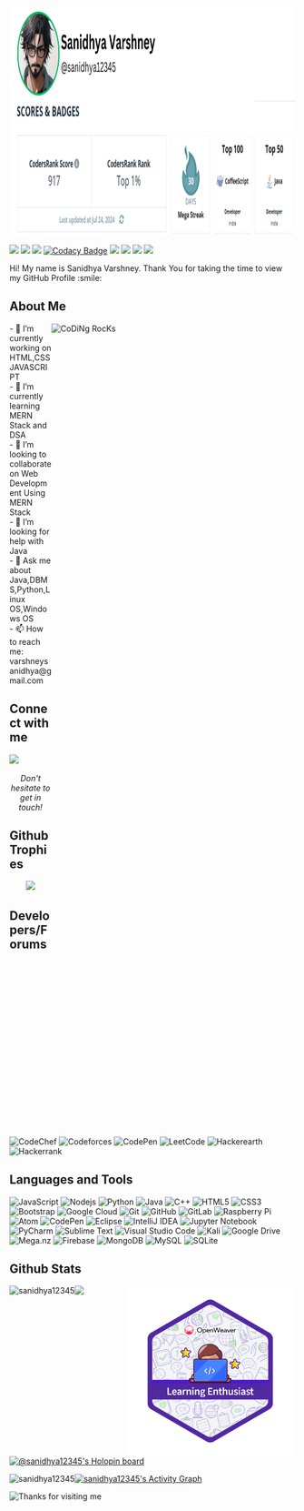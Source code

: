 <div align="center">
<img src="https://github.com/sanidhya12345/sanidhya12345/blob/main/SanidhyaVarshney.png" href="https://github.com/sanidhya12345" alt="CoDiNg RocKs"  width="100%" height="400px" /></div>
<p align='center'>

![](https://komarev.com/ghpvc/?username=sanidhya12345&color=red)
![](https://visitor-badge.glitch.me/badge?page_id=sanidhya12345.sanidhya12345)
![](https://img.shields.io/github/commit-activity/w/sanidhya12345/JavascriptSeries)
[![Codacy Badge](https://app.codacy.com/project/badge/Grade/13081020c80e4c39a31cb4678c179ec9)](https://www.codacy.com/gh/sanidhya12345/Evaluating-Public-Anxiety/dashboard?utm_source=github.com&amp;utm_medium=referral&amp;utm_content=sanidhya12345/Evaluating-Public-Anxiety&amp;utm_campaign=Badge_Grade)
![](https://img.shields.io/jetbrains/plugin/r/stars/11941)
![](https://img.shields.io/github/languages/top/sanidhya12345/Competitive-Programming)
![](https://img.shields.io/github/languages/count/sanidhya12345/MiniProject-1?color=green&style=flat)
![](https://img.shields.io/website?style=flat&url=https%3A%2F%2Fsanidhya12345.github.io%2FMiniProject-1%2F)

<div size='20px'> Hi! My name is Sanidhya Varshney. Thank You for taking the time to view my GitHub Profile :smile: 
</div>
<h2> About Me</h2>
  <img src="https://octodex.github.com/images/codercat.jpg" href="https://github.com/sanidhya12345" alt="CoDiNg RocKs"  width="430px" height="430px" align="right" style="margin-bottom: 1000px;"/>
- 🔭 I’m currently working on HTML,CSS JAVASCRIPT<br>
- 🌱 I’m currently learning MERN Stack and DSA<br>
- 👯 I’m looking to collaborate on Web Development Using MERN Stack<br>
- 🤔 I’m looking for help with Java<br>
- 💬 Ask me about Java,DBMS,Python,Linux OS,Windows OS<br>
- 📫 How to reach me: varshneysanidhya@gmail.com
  


<h2> Connect with me </h2>
<p align="left">
  <a href="https://skillicons.dev">
    <img src="https://skillicons.dev/icons?i=twitter,instagram,discord" />
  </a>
</p>

  
<p align=center>
<em>Don't hesitate to get in touch!</em>
</p>
  
## Github Trophies<br>
<p align="center">
  <img alig src="https://github-profile-trophy.vercel.app/?username=sanidhya12345&theme=onedark" />
</p>

## Developers/Forums<br>
![CodeChef](https://img.shields.io/badge/CodeChef-%23964B00.svg?style=flat&logo=CodeChef&logoColor=white)
![Codeforces](https://img.shields.io/badge/Codeforces-445f9d?style=flat&logo=Codeforces&logoColor=white)
![CodePen](https://img.shields.io/badge/Codepen-000000?style=flat&logo=codepen&logoColor=white)
![LeetCode](https://img.shields.io/badge/LeetCode-000000?style=flat&logo=LeetCode&logoColor=#d16c06)
![Hackerearth](https://img.shields.io/badge/HackerEarth-%232C3454.svg?&style=flat&logo=HackerEarth&logoColor=Blue)
![Hackerrank](https://img.shields.io/badge/-Hackerrank-2EC866?style=flat&logo=HackerRank&logoColor=white)

## Languages and Tools<br>
![JavaScript](https://img.shields.io/badge/-JavaScript%20-blue?style=flat&logo=javascript)
![Nodejs](https://img.shields.io/badge/-Nodejs-black?style=flat&logo=Node.js)
![Python](https://img.shields.io/badge/-Python-black?style=flat&logo=Python)
![Java](https://img.shields.io/badge/-java-E34A86?style=flat&logo=Java)
![C++](https://img.shields.io/badge/-C++-00599C?style=flat&logo=c)
![HTML5](https://img.shields.io/badge/-HTML5-E34F26?style=flat&logo=html5&logoColor=white)
![CSS3](https://img.shields.io/badge/-CSS3-1572B6?style=flat&logo=css3)
![Bootstrap](https://img.shields.io/badge/-Bootstrap-563D7C?style=flat&logo=bootstrap)
![Google Cloud](https://img.shields.io/badge/Google%20Cloud-black?style=flat&logo=google-cloud)
![Git](https://img.shields.io/badge/-Git-black?style=flat&logo=git)
![GitHub](https://img.shields.io/badge/-GitHub-181717?style=flat&logo=github)
![GitLab](https://img.shields.io/badge/-GitLab-FCA121?style=flat&logo=gitlab)
![Raspberry Pi](https://img.shields.io/badge/-Raspberry%20Pi-C51A4A?style=flat&logo=Raspberry-Pi)
![Atom](https://img.shields.io/badge/Atom-%2366595C.svg?style=flat&logo=atom&logoColor=white)
![CodePen](https://img.shields.io/badge/CodePen-white?style=flat&logo=codepen&logoColor=black)
![Eclipse](https://img.shields.io/badge/Eclipse-FE7A16.svg?style=flat&logo=Eclipse&logoColor=white)
![IntelliJ IDEA](https://img.shields.io/badge/IntelliJIDEA-000000.svg?style=flat&logo=intellij-idea&logoColor=white)
![Jupyter Notebook](https://img.shields.io/badge/jupyter-%23FA0F00.svg?style=flat&logo=jupyter&logoColor=white)
![PyCharm](https://img.shields.io/badge/pycharm-143?style=flat&logo=pycharm&logoColor=black&color=black&labelColor=green)
![Sublime Text](https://img.shields.io/badge/sublime_text-%23575757.svg?style=flat&logo=sublime-text&logoColor=important)
![Visual Studio Code](https://img.shields.io/badge/Visual%20Studio%20Code-0078d7.svg?style=flat&logo=visual-studio-code&logoColor=white)
![Kali](https://img.shields.io/badge/Kali-268BEE?style=flat&logo=kalilinux&logoColor=white)
![Google Drive](https://img.shields.io/badge/Google%20Drive-4285F4?style=flat&logo=googledrive&logoColor=white)
![Mega.nz](https://img.shields.io/badge/Mega-%23D90007.svg?style=flat&logo=Mega&logoColor=white)
![Firebase](https://img.shields.io/badge/Firebase-039BE5?style=flat&logo=Firebase&logoColor=white)
![MongoDB](https://img.shields.io/badge/MongoDB-%234ea94b.svg?style=flat&logo=mongodb&logoColor=white)
![MySQL](https://img.shields.io/badge/mysql-%2300f.svg?style=flat&logo=mysql&logoColor=white)
![SQLite](https://img.shields.io/badge/sqlite-%2307405e.svg?style=flat&logo=sqlite&logoColor=white)
  
## Github Stats<br>
  

<p><img align="left" src="https://github-readme-stats-eight-theta.vercel.app/api/top-langs/?username=sanidhya12345&layout=compact&langs_count=8&theme=algolia" alt="sanidhya12345" /></p>
<p> <img align="right" src="https://github.com/sanidhya12345/sanidhya12345/blob/main/53002571759664.png" width="300px" height="300px"/></p>
<p><img align="left" src="https://github-readme-stats-eight-theta.vercel.app/api?username=sanidhya12345&show_icons=true&theme=algolia&include_all_commits=true&count_private=true" /></p><br>
<p><a href="https://holopin.io/@sanidhya12345"><img src="https://holopin.me/sanidhya12345" alt="@sanidhya12345&#39;s Holopin board"></a></p>

<p><img align="left" src="https://github-readme-streak-stats.herokuapp.com/?user=sanidhya12345&theme=algolia&count_private=true&include_all_commits=true" alt="sanidhya12345" /></p>

<a href="https://github.com/ashutosh00710/github-readme-activity-graph"><img alt="sanidhya12345's Activity Graph" src="https://github-readme-activity-graph.vercel.app/graph/?username=sanidhya12345&bg_color=1F222E&color=F8D866&line=F85D7F&point=FFFFFF&hide_border=true" /></a>
  
<img height="120" alt="Thanks for visiting me" width="100%" src="https://raw.githubusercontent.com/BrunnerLivio/brunnerlivio/master/images/marquee.svg" />

